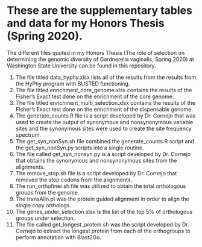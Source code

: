 # These are the supplementary tables and data for my Honors Thesis (Spring 2020). 
 The different files quoted in my Honors Thesis (The role of selection on determining the genomic diversity of Gardnerella vaginalis, Spring 2020) at Washington State University can be found in this repository. 
1.	The file titled data_hyphy.xlsx lists all of the results from the results from the HyPhy program with BUSTED functioning. 
2.	The file titled enrichment_core_genome.xlsx contains the results of the Fisher’s Exact test done on the enrichment of the core genome. 
3.	The file titled enrichment_multi_selection.xlsx contains the results of the Fisher’s Exact test done on the enrichment of the dispensable genome. 
4.	The generate_counts.R file is a script developed by Dr. Cornejo that was used to create the output of synonymous and nonsynonymous variable sites and the synonymous sites were used to create the site frequency spectrum.
5.	The get_syn_nonSyn.sh file combined the generate_counts.R script and the get_syn_nonSyn.py scripts into a single routine. 
6.	The file called get_syn_nonsyn.py is a script developed by Dr. Cornejo that obtains the synonymous and nonsynonymous sites from the alignments. 
7.	The remove_stop.sh file is a script developed by Dr. Cornejo that removed the stop codons from the alignments. 
8.	The run_orthofiner.sh file was utilized to obtain the total orthologous groups from the genome. 
9.	The transAlin.pl was the protein guided alignment in order to align the single copy orthologs. 
10.	The genes_under_selection.xlsx is the list of the top 5% of orthologous groups under selection. 
11.	The file called get_longest_protein.sh was the script developed by Dr. Cornejo to extract the longest protein from each of the orthogroups to perform annotation with Blast2Go. 
